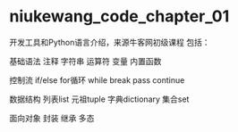 # niukewang_code_chapter_01
开发工具和Python语言介绍，来源牛客网初级课程
包括：

基础语法
 注释
 字符串
 运算符
 变量
 内置函数

控制流
 if/else
 for循环
 while
 break
 pass
 continue
 
数据结构
 列表list
 元祖tuple
 字典dictionary
 集合set
 
面向对象
 封装
 继承
 多态
